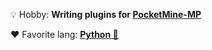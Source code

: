 💡 Hobby: **Writing plugins for [PocketMine-MP](https://github.com/pmmp/PocketMine-MP)**

♥️ Favorite lang: **[Python 🐍](https://www.python.org/)**
